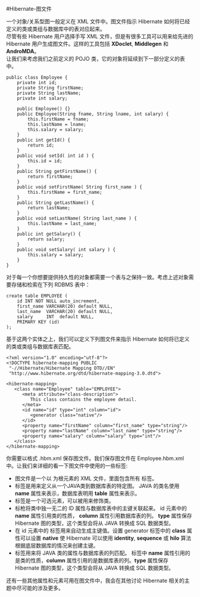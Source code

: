 #Hibernate-图文件

一个对象/关系型图一般定义在 XML 文件中。图文件指示 Hibernate 如何将已经定义的类或类组与数据库中的表对应起来。  
尽管有些 Hibernate 用户选择手写 XML 文件，但是有很多工具可以用来给先进的 Hibernate 用户生成图文件。这样的工具包括 **XDoclet**, **Middlegen** 和 **AndroMDA**。  
让我们来考虑我们之前定义的 POJO 类，它的对象将延续到下一部分定义的表中。  

```
public class Employee {
    private int id;
    private String firstName; 
    private String lastName;   
    private int salary;  

    public Employee() {}
    public Employee(String fname, String lname, int salary) {
        this.firstName = fname;
        this.lastName = lname;
        this.salary = salary;
    }
    public int getId() {
        return id;
    }
    public void setId( int id ) {
        this.id = id;
    }
    public String getFirstName() {
        return firstName;
    }
    public void setFirstName( String first_name ) {
        this.firstName = first_name;
    }
    public String getLastName() {
        return lastName;
    }
    public void setLastName( String last_name ) {
        this.lastName = last_name;
    }
    public int getSalary() {
        return salary;
    }
    public void setSalary( int salary ) {
        this.salary = salary;
    }
}
```

对于每一个你想要提供持久性的对象都需要一个表与之保持一致。考虑上述对象需要存储和检索在下列 RDBMS 表中：  

```
create table EMPLOYEE (
    id INT NOT NULL auto_increment,
    first_name VARCHAR(20) default NULL,
    last_name  VARCHAR(20) default NULL,
    salary     INT  default NULL,
    PRIMARY KEY (id)
);
```

基于这两个实体之上，我们可以定义下列图文件来指示 Hibernate 如何将已定义的类或类组与数据库表匹配。  

```
<?xml version="1.0" encoding="utf-8"?>
<!DOCTYPE hibernate-mapping PUBLIC 
 "-//Hibernate/Hibernate Mapping DTD//EN"
 "http://www.hibernate.org/dtd/hibernate-mapping-3.0.dtd"> 

<hibernate-mapping>
   <class name="Employee" table="EMPLOYEE">
      <meta attribute="class-description">
         This class contains the employee detail. 
      </meta>
      <id name="id" type="int" column="id">
         <generator class="native"/>
      </id>
      <property name="firstName" column="first_name" type="string"/>
      <property name="lastName" column="last_name" type="string"/>
      <property name="salary" column="salary" type="int"/>
   </class>
</hibernate-mapping>
```

你需要以格式 <classname>.hbm.xml 保存图文件。我们保存图文件在 Employee.hbm.xml 中。让我们来详细的看一下图文件中使用的一些标签:  

- 图文件是一个以 **<hibernate-mapping>** 为根元素的 XML 文件，里面包含所有 <class> 标签。
- **<Class>** 标签是用来定义从一个JAVA类到数据库表的特定图。 JAVA 的类名使用 **name** 属性来表示，数据库表明用 **table** 属性来表示。
- **<meta>** 标签是一个可选元素，可以被用来修饰类。
- **<id>** 标枪将类中独一无二的 ID 属性与数据库表中的主键关联起来。 id 元素中的 **name** 属性引用类的性质， **column** 属性引用数据库表的列。 **type** 属性保存 Hibernate 图的类型，这个类型会将从 JAVA 转换成 SQL 数据类型。
-  在 id 元素中的 **<generator>** 标签用来自动生成主键值。设置 generator 标签中的 **class** 属性可以设置 **native** 使 Hibernate 可以使用 **identity**, **sequence** 或 **hilo** 算法根据底层数据库的情况来创建主键。
-  **<property>** 标签用来将 JAVA 类的属性与数据库表的列匹配。 标签中 **name** 属性引用的是类的性质，**column** 属性引用的是数据库表的列。**type** 属性保存 Hibernate 图的类型，这个类型会将从 JAVA 转换成 SQL 数据类型。

还有一些其他属性和元素可用在图文件中，我会在其他讨论 Hibernate 相关的主题中尽可能的涉及更多。
 
  
